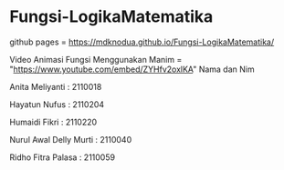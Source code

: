 # Fungsi-LogikaMatematika

github pages = https://mdknodua.github.io/Fungsi-LogikaMatematika/

Video Animasi Fungsi Menggunakan Manim = "https://www.youtube.com/embed/ZYHfv2oxlKA"
Nama dan Nim

Anita Meliyanti : 2110018

Hayatun Nufus : 2110204

Humaidi Fikri : 2110220

Nurul Awal Delly Murti : 2110040

Ridho Fitra Palasa : 2110059
